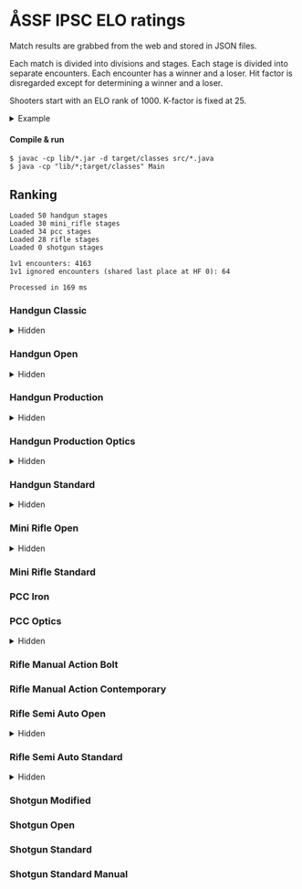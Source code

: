 # ÅSSF IPSC ELO ratings

Match results are grabbed from the web and stored in JSON files.

Each match is divided into divisions and stages. Each stage is divided into separate encounters. Each encounter has a winner and a loser. Hit factor is disregarded except for determining a winner and a loser.

Shooters start with an ELO rank of 1000. K-factor is fixed at 25.

<details>
<summary>Example</summary>

Stage result with N=4 shooters:

1. Alfred
2. Björn
3. Calle
4. Daniel

This results in N-1 encounter per participant.

- Alfred won against Björn
- Alfred won against Calle
- Alfred won against Daniel
- Björn won against Calle
- Björn won against Daniel
- Calle won against Daniel

With regards to the scoring each encounter is counted as a match.
</details>

#### Compile & run
```
$ javac -cp lib/*.jar -d target/classes src/*.java
$ java -cp "lib/*;target/classes" Main
```

## Ranking
```
Loaded 50 handgun stages
Loaded 30 mini_rifle stages
Loaded 34 pcc stages
Loaded 28 rifle stages
Loaded 0 shotgun stages

1v1 encounters: 4163
1v1 ignored encounters (shared last place at HF 0): 64

Processed in 169 ms
```

### Handgun Classic
<details>
<summary>Hidden</summary>

1. A. Svensson (1066)
1. F. Andersson (935)
</details>

### Handgun Open
<details>
<summary>Hidden</summary>

1. T. Mörn (1046)
1. T. Nordqvist (955)
</details>

### Handgun Production
<details>
<summary>Hidden</summary>

1. J. Lindholm (1461)
1. E. Pettersson (1349)
1. J. Lindén (1328)
1. T. Nordqvist (1257)
1. N. Granlund (1217)
1. P. Heimdahl (1179)
1. G. Mörn (1176)
1. J. Back (1125)
1. S. Welin (1111)
1. A. Häger (1034)
1. J. Fyrqvist (1025)
1. D. Källroos (1013)
1. A. Norkvist (1010)
1. T. Mörn (967)
1. J. Welin (957)
1. N. Häggblom (939)
1. L. Pettersson (939)
1. A. Svensson (938)
1. D. Gustafsson (931)
1. F. Andersson (929)
1. F. Degerth (890)
1. M. Stenroos (867)
1. T. Stjernlöf (833)
1. P. Sundblom (829)
1. P. Jansson (801)
1. M. Nilsson (779)
1. L. Heinola (755)
1. S. Stenroos (746)
1. D. Back (690)
</details>

### Handgun Production Optics
<details>
<summary>Hidden</summary>

1. T. Bonn (1209)
1. J. Lindholm (1139)
1. E. Pettersson (1085)
1. S. Welin (981)
1. J. Back (958)
1. T. Dahlman (934)
1. N. Öberg (857)
1. D. Back (842)
</details>

### Handgun Standard
<details>
<summary>Hidden</summary>

1. T. Mörn (1206)
1. P. Heimdahl (1202)
1. J. Lindén (1200)
1. D. Källroos (1184)
1. T. Bonn (1132)
1. N. Öberg (1092)
1. S. Stenroos (1077)
1. A. Norkvist (1059)
1. T. Berlin (1003)
1. L. Pettersson (1000)
1. A. Rothberg (996)
1. D. Eklund (985)
1. J. Welin (956)
1. G. Mörn (939)
1. T. Nordqvist (931)
1. R. Eriksson (894)
1. P. Sundblom (807)
1. B. Granlund (803)
1. P. Jansson (798)
1. L. Heinola (767)
</details>

### Mini Rifle Open
<details>
<summary>Hidden</summary>

1. J. Lindén (1383)
1. S. Welin (1240)
1. J. Welin (1115)
1. T. Mörn (1113)
1. N. Granlund (1088)
1. A. Svensson (1034)
1. P. Heimdahl (1032)
1. F. Andersson (1031)
1. P. Sundblom (1027)
1. D. Back (974)
1. T. Dahlman (933)
1. L. Heinola (818)
1. A. Norkvist (801)
1. D. Gustafson (777)
1. B. Granlund (670)
</details>

### Mini Rifle Standard
### PCC Iron
### PCC Optics
<details>
<summary>Hidden</summary>

1. G. Mörn (1259)
1. J. Lindén (1235)
1. T. Bonn (1212)
1. T. Mörn (1169)
1. D. Källroos (1128)
1. E. Pettersson (1118)
1. J. Lindblom (1011)
1. S. Welin (1006)
1. N. Öberg (990)
1. P. Heimdahl (935)
1. F. Andersson (909)
1. A. Norkvist (900)
1. P. Jansson (877)
1. L. Heinola (853)
1. A. Svensson (822)
1. B. Gustafsson (820)
1. N. Häggblom (791)
</details>

### Rifle Manual Action Bolt
### Rifle Manual Action Contemporary
### Rifle Semi Auto Open
<details>
<summary>Hidden</summary>

1. S. Welin (1431)
1. T. Mörn (1415)
1. N. Öberg (1218)
1. J. Lindholm (1184)
1. A. Häger (1179)
1. S. Stenroos (1178)
1. P. Heimdahl (1074)
1. G. Mörn (1056)
1. T. Bonn (1030)
1. J. Welin (1021)
1. J. Lindén (1002)
1. A. Svensson (979)
1. J. Back (977)
1. J. Fyrqvist (974)
1. D. Back (959)
1. A. Norkvist (941)
1. N. Häggblom (905)
1. N. Granlund (889)
1. J. Grönqvist (888)
1. G. Gottberg (852)
1. B. Granlund (817)
1. P. Jansson (752)
1. P. Sundblom (665)
1. F. Andersson (664)
</details>

### Rifle Semi Auto Standard
<details>
<summary>Hidden</summary>

1. S. Cederberg (1135)
1. J. Lindén (1007)
1. D. Gustafson (996)
1. P. Heimdahl (993)
1. L. Heinola (982)
1. S. Stenroos (891)
</details>

### Shotgun Modified
### Shotgun Open
### Shotgun Standard
### Shotgun Standard Manual
